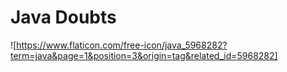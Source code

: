 # Java Doubts
![https://www.flaticon.com/free-icon/java_5968282?term=java&page=1&position=3&origin=tag&related_id=5968282]
